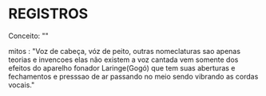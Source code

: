 # REGISTROS
Conceito: ""

mitos : "Voz de cabeça, vóz de peito, outras nomeclaturas sao apenas teorias e invencoes elas não existem a voz cantada vem somente dos efeitos do aparelho fonador Laringe(Gogó) que tem suas aberturas e fechamentos e presssao de ar passando no meio sendo vibrando as cordas vocais."
